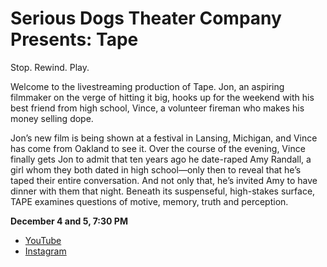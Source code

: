 # Serious Dogs Theater Company Presents: Tape

Stop. Rewind. Play. 

Welcome to the livestreaming production of Tape. Jon, an aspiring filmmaker on the verge of hitting it big, hooks up for the weekend with his best friend from high school, Vince, a volunteer fireman who makes his money selling dope. 

Jon’s new film is being shown at a festival in Lansing, Michigan, and Vince has come from Oakland to see it. Over the course of the evening, Vince finally gets Jon to admit that ten years ago he date-raped Amy Randall, a girl whom they both dated in high school—only then to reveal that he’s taped their entire conversation. And not only that, he’s invited Amy to have dinner with them that night. Beneath its suspenseful, high-stakes surface, TAPE examines questions of motive, memory, truth and perception.

__December 4 and 5, 7:30 PM__

- [YouTube](https://www.youtube.com/channel/UCSD-pYJonjaJvLNXUnbEe8Q/about)
- [Instagram](https://instagram.com/seriousdogstheaterco?igshid=1eysqwo0xd7s2)